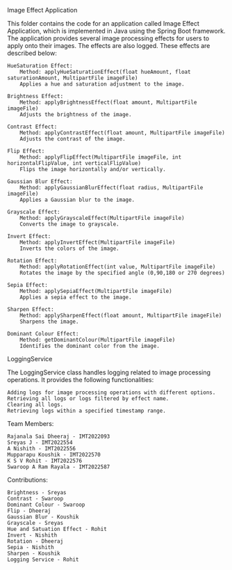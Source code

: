Image Effect Application

This folder contains the code for an application called Image Effect 
Application, which is implemented in Java using the Spring Boot framework.
The application provides several image processing effects for users to apply
onto their images. The effects are also logged. These effects are described 
below:

    HueSaturation Effect:
        Method: applyHueSaturationEffect(float hueAmount, float saturationAmount, MultipartFile imageFile)
        Applies a hue and saturation adjustment to the image.

    Brightness Effect:
        Method: applyBrightnessEffect(float amount, MultipartFile imageFile)
        Adjusts the brightness of the image.

    Contrast Effect:
        Method: applyContrastEffect(float amount, MultipartFile imageFile)
        Adjusts the contrast of the image.

    Flip Effect:
        Method: applyFlipEffect(MultipartFile imageFile, int horizontalFlipValue, int verticalFlipValue)
        Flips the image horizontally and/or vertically.

    Gaussian Blur Effect:
        Method: applyGaussianBlurEffect(float radius, MultipartFile imageFile)
        Applies a Gaussian blur to the image.

    Grayscale Effect:
        Method: applyGrayscaleEffect(MultipartFile imageFile)
        Converts the image to grayscale.

    Invert Effect:
        Method: applyInvertEffect(MultipartFile imageFile)
        Inverts the colors of the image.

    Rotation Effect:
        Method: applyRotationEffect(int value, MultipartFile imageFile)
        Rotates the image by the specified angle (0,90,180 or 270 degrees)

    Sepia Effect:
        Method: applySepiaEffect(MultipartFile imageFile)
        Applies a sepia effect to the image.

    Sharpen Effect:
        Method: applySharpenEffect(float amount, MultipartFile imageFile)
        Sharpens the image.

    Dominant Colour Effect:
        Method: getDominantColour(MultipartFile imageFile)
        Identifies the dominant color from the image.

LoggingService

The LoggingService class handles logging related to image processing 
operations. It provides the following functionalities:

    Adding logs for image processing operations with different options.
    Retrieving all logs or logs filtered by effect name.
    Clearing all logs.
    Retrieving logs within a specified timestamp range.

Team Members:

    Rajanala Sai Dheeraj - IMT2022093
    Sreyas J - IMT2022554
    A Nishith - IMT2022556
    Mupparapu Koushik - IMT2022570
    K S V Rohit - IMT2022576
    Swaroop A Ram Rayala - IMT2022587

Contributions:

    Brightness - Sreyas
    Contrast - Swaroop
    Dominant Colour - Swaroop
    Flip - Dheeraj
    Gaussian Blur - Koushik
    Grayscale - Sreyas
    Hue and Satuation Effect - Rohit
    Invert - Nishith
    Rotation - Dheeraj
    Sepia - Nishith
    Sharpen - Koushik
    Logging Service - Rohit